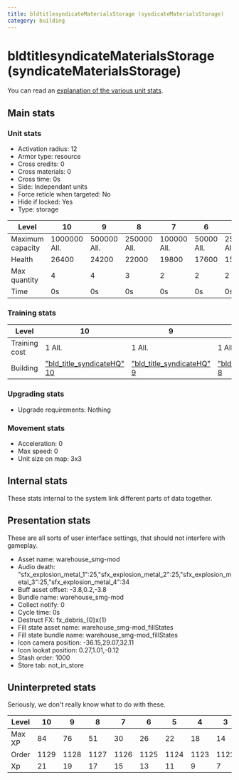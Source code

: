 ```yaml
---
title: bldtitlesyndicateMaterialsStorage (syndicateMaterialsStorage)
category: building
---
```


# bldtitlesyndicateMaterialsStorage (syndicateMaterialsStorage)

You can read an [explanation  of the various unit stats](unitexplained.md).

## Main stats

### Unit stats

  * Activation radius: 12
  * Armor type: resource
  * Cross credits: 0
  * Cross materials: 0
  * Cross time: 0s
  * Side: Independant units
  * Force reticle when targeted: No
  * Hide if locked: Yes
  * Type: storage

|Level           |10           |9           |8           |7           |6          |5          |4          |3         |2         |1         |
|----------------|-------------|------------|------------|------------|-----------|-----------|-----------|----------|----------|----------|
|Maximum capacity|1000000  All.|500000  All.|250000  All.|100000  All.|50000  All.|25000  All.|12000  All.|7000  All.|5000  All.|1500  All.|
|Health          |26400        |24200       |22000       |19800       |17600      |15400      |13200      |8800      |5720      |4400      |
|Max quantity    |4            |4           |3           |2           |2          |2          |2          |2         |1         |1         |
|Time            |0s           |0s          |0s          |0s          |0s         |0s         |0s         |0s        |0s        |30s       |


### Training stats

|Level        |10                                            |9                                            |8                                            |7                                            |6                                            |5                                            |4                                            |3                                            |2                                            |1                                            |
|-------------|----------------------------------------------|---------------------------------------------|---------------------------------------------|---------------------------------------------|---------------------------------------------|---------------------------------------------|---------------------------------------------|---------------------------------------------|---------------------------------------------|---------------------------------------------|
|Training cost|1 All.                                        |1 All.                                       |1 All.                                       |1 All.                                       |1 All.                                       |1 All.                                       |1 All.                                       |1 All.                                       |750$                                         |300$                                         |
|Building     |["bld_title_syndicateHQ" 10](syndicateHQ.html)|["bld_title_syndicateHQ" 9](syndicateHQ.html)|["bld_title_syndicateHQ" 8](syndicateHQ.html)|["bld_title_syndicateHQ" 7](syndicateHQ.html)|["bld_title_syndicateHQ" 6](syndicateHQ.html)|["bld_title_syndicateHQ" 5](syndicateHQ.html)|["bld_title_syndicateHQ" 4](syndicateHQ.html)|["bld_title_syndicateHQ" 3](syndicateHQ.html)|["bld_title_syndicateHQ" 2](syndicateHQ.html)|["bld_title_syndicateHQ" 1](syndicateHQ.html)|


### Upgrading stats

  * Upgrade requirements: Nothing

### Movement stats

  * Acceleration: 0
  * Max speed: 0
  * Unit size on map: 3x3

## Internal stats

These stats internal to the system link different parts of data together.


## Presentation stats

These are all sorts of user interface settings, that should not interfere with gameplay.

  * Asset name: warehouse_smg-mod
  * Audio death: "sfx_explosion_metal_1":25,"sfx_explosion_metal_2":25,"sfx_explosion_metal_3":25,"sfx_explosion_metal_4":34
  * Buff asset offset: -3.8,0.2,-3.8
  * Bundle name: warehouse_smg-mod
  * Collect notify: 0
  * Cycle time: 0s
  * Destruct FX: fx_debris_{0}x{1}
  * Fill state asset name: warehouse_smg-mod_fillStates
  * Fill state bundle name: warehouse_smg-mod_fillStates
  * Icon camera position: -36.15,29.07,32.11
  * Icon lookat position: 0.27,1.01,-0.12
  * Stash order: 1000
  * Store tab: not_in_store

## Uninterpreted stats

Seriously, we don't really know what to do with these.

|Level |10  |9   |8   |7   |6   |5   |4   |3   |2   |1   |
|------|----|----|----|----|----|----|----|----|----|----|
|Max XP|84  |76  |51  |30  |26  |22  |18  |14  |6   |4   |
|Order |1129|1128|1127|1126|1125|1124|1123|1122|1121|1120|
|Xp    |21  |19  |17  |15  |13  |11  |9   |7   |6   |4   |


